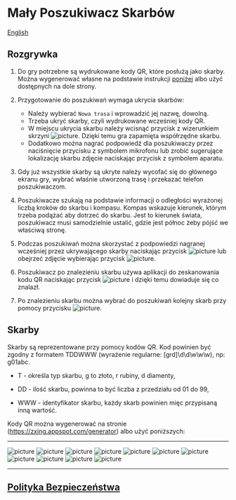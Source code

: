 # Mały Poszukiwacz Skarbów

[English](README_en.md)

## Rozgrywka

1. Do gry potrzebne są wydrukowane kody QR, które posłużą jako skarby.
   Można wygenerować własne na podstawie instrukcji [poniżej](#skarby) albo użyć dostępnych na dole strony.

2. Przygotowanie do poszukiwań wymaga ukrycia skarbów:
    * Należy wybierać `Nowa trasa` i wprowadzić jej nazwę, dowolną.
    * Trzeba ukryć skarby, czyli wydrukowane wcześniej kody QR.
    * W miejscu ukrycia skarbu należy wcisnąć przycisk z wizerunkiem skrzyni ![picture](img/chest_small.png).
      Dzięki temu gra zapamięta współrzędne skarbu.
    * Dodatkowo można nagrać podpowiedź dla poszukiwaczy przez naciśnięcie przycisku z symbolem mikrofonu lub zrobić sugerujące lokalizację skarbu zdjęcie naciskając przycisk z symbolem aparatu.


3. Gdy już wszystkie skarby są ukryte należy wycofać się do głównego ekranu gry, wybrać właśnie utworzoną trasę i przekazać telefon poszukiwaczom.

4. Poszukiwacze szukają na podstawie informacji o odległości wyrażonej liczbą kroków do skarbu i kompasu.
   Kompas wskazuje kierunek, którym trzeba podążać aby dotrzeć do skarbu.
   Jest to kierunek świata, poszukiwacz musi samodzielnie ustalić, gdzie jest północ żeby pójść we właściwą stronę.

5. Podczas poszukiwań można skorzystać z podpowiedzi nagranej wcześniej przez ukrywającego skarby naciskając przycisk
   ![picture](img/megaphone_small.png) lub obejrzeć zdjęcie wybierając przycisk
   ![picture](img/show_photo_small.png).

6. Poszukiwacz po znalezieniu skarbu używa aplikacji do zeskanowania kodu QR naciskając przycisk
   ![picture](img/chest_small.png) i dzięki temu dowiaduje się co znalazł.

7. Po znalezieniu skarbu można wybrać do poszukiwań kolejny skarb przy pomocy przycisku
   ![picture](img/change_chest_small.png).
   
## Skarby

Skarby są reprezentowane przy pomocy kodów QR.
Kod powinien być zgodny z formatem TDDWWW (wyrażenie regularne: [grd]\d\d\w\w\w), np: g01abc.

* T - określa typ skarbu, g to złoto, r rubiny, d diamenty,

* DD - ilość skarbu, powinna to być liczba z przedziału od 01 do 99,

* WWW - identyfikator skarbu, każdy skarb powinien mięc przypisaną inną wartość.

Kody QR można wygenerować na stronie (https://zxing.appspot.com/generator) albo użyć poniższych:
* * *
![picture](img/sample_treasures/diamond03.png)
![picture](img/sample_treasures/diamond11.png)
![picture](img/sample_treasures/diamond22.png)
![picture](img/sample_treasures/gold01.png)
![picture](img/sample_treasures/gold19.png)
![picture](img/sample_treasures/gold27.png)
![picture](img/sample_treasures/gold32.png)
![picture](img/sample_treasures/gold37.png)
![picture](img/sample_treasures/ruby02.png)
![picture](img/sample_treasures/ruby14.png)
![picture](img/sample_treasures/ruby26.png)
* * *

## [Polityka Bezpieczeństwa](https://policy-little-treasure-hunter.netlify.app/#/)

